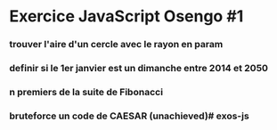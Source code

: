 # Exercice JavaScript Osengo #1

### trouver l'aire d'un cercle avec le rayon en param 
### definir si le 1er janvier est un dimanche entre 2014 et 2050
### n premiers de la suite de Fibonacci
### bruteforce un code de CAESAR (unachieved)# exos-js

